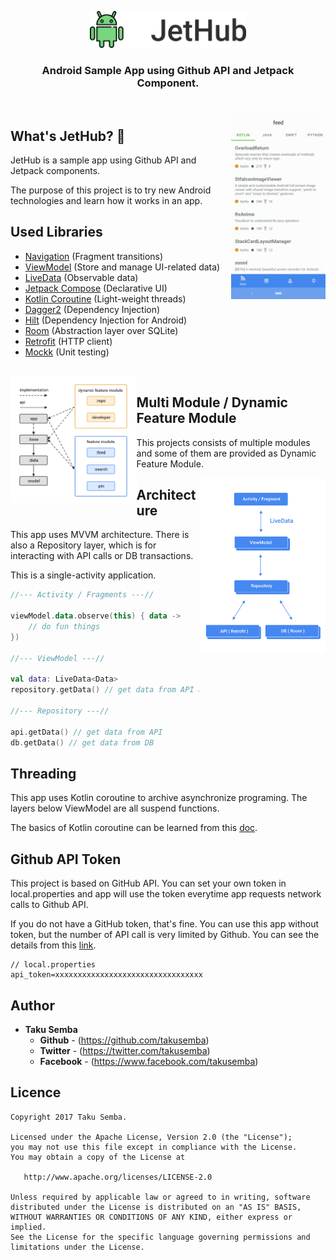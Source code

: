 <p align="center">
<img src="https://github.com/TakuSemba/JetHub/blob/master/screenshots/banner.png" width=250>
</p>

<H3 align="center">
Android Sample App using Github API and Jetpack Component.</br>
</H3>

<br/>

<img src="https://github.com/TakuSemba/JetHub/blob/master/screenshots/screen.gif" align="right" width="30%">

## What's JetHub? :rocket:

JetHub is a sample app using Github API and Jetpack components.

The purpose of this project is to try new Android technologies and learn how it works in an app.

## Used Libraries
 - [Navigation](https://developer.android.com/topic/libraries/architecture/navigation/) (Fragment transitions)
 - [ViewModel](https://developer.android.com/topic/libraries/architecture/viewmodel) (Store and manage UI-related data)
 - [LiveData](https://developer.android.com/topic/libraries/architecture/livedata)  (Observable data)
 - [Jetpack Compose](https://developer.android.com/jetpack/compose) (Declarative UI)
 - [Kotlin Coroutine](https://github.com/Kotlin/kotlinx.coroutines) (Light-weight threads)
 - [Dagger2](https://github.com/google/dagger) (Dependency Injection)
 - [Hilt](https://dagger.dev/hilt/) (Dependency Injection for Android)
 - [Room](https://developer.android.com/topic/libraries/architecture/room) (Abstraction layer over SQLite)
 - [Retrofit](https://github.com/square/retrofit) (HTTP client)
 - [Mockk](https://github.com/mockk/mockk) (Unit testing)
 
<br/>

<img src="https://github.com/TakuSemba/JetHub/blob/master/screenshots/modules.png" align="left" width="40%">

## Multi Module / Dynamic Feature Module

This projects consists of multiple modules and some of them are provided as Dynamic Feature Module.



<img src="https://github.com/TakuSemba/JetHub/blob/master/screenshots/architecture.png" align="right" width="40%">

## Architecture

This app uses MVVM architecture. There is also a Repository layer, which is for interacting with API calls or DB transactions.

This is a single-activity application.

```kt
//--- Activity / Fragments ---//

viewModel.data.observe(this) { data ->
    // do fun things
}) 

//--- ViewModel ---//

val data: LiveData<Data>
repository.getData() // get data from API and/or DB

//--- Repository ---//

api.getData() // get data from API
db.getData() // get data from DB

```


## Threading

This app uses Kotlin coroutine to archive asynchronize programing. The layers below ViewModel are all suspend functions.

The basics of Kotlin coroutine can be learned from this [doc](https://github.com/Kotlin/kotlinx.coroutines/tree/master/docs).

## Github API Token

This project is based on GitHub API. You can set your own token in local.properties and app will use the token everytime app requests network calls to Github API. 

If you do not have a GitHub token, that's fine. You can use this app without token, but the number of API call is very limited by Github. You can see the details from this [link](https://developer.github.com/v3/#rate-limiting).

```local.properties
// local.properties
api_token=xxxxxxxxxxxxxxxxxxxxxxxxxxxxxxxxx
```

## Author

* **Taku Semba**
    * **Github** - (https://github.com/takusemba)
    * **Twitter** - (https://twitter.com/takusemba)
    * **Facebook** - (https://www.facebook.com/takusemba)

## Licence
```
Copyright 2017 Taku Semba.

Licensed under the Apache License, Version 2.0 (the "License");
you may not use this file except in compliance with the License.
You may obtain a copy of the License at

   http://www.apache.org/licenses/LICENSE-2.0

Unless required by applicable law or agreed to in writing, software
distributed under the License is distributed on an "AS IS" BASIS,
WITHOUT WARRANTIES OR CONDITIONS OF ANY KIND, either express or implied.
See the License for the specific language governing permissions and
limitations under the License.
```
